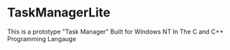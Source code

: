 # TaskManagerLite
This is a prototype "Task Manager" Built for Windows NT In The C and C++ Programming Langauge
